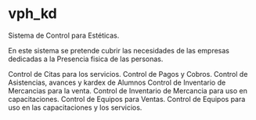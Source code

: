 # vph_kd
Sistema de Control para Estéticas.

En este sistema se pretende cubrir las necesidades de las empresas dedicadas a la Presencia fisica de las personas.

Control de Citas para los servicios.
Control de Pagos y Cobros.
Control de Asistencias, avances y kardex de Alumnos
Control de Inventario de Mercancias para la venta.
Control de Inventario de Mercancia para uso en capacitaciones.
Control de Equipos para Ventas.
Control de Equipos para uso en las capacitaciones y los servicios.
